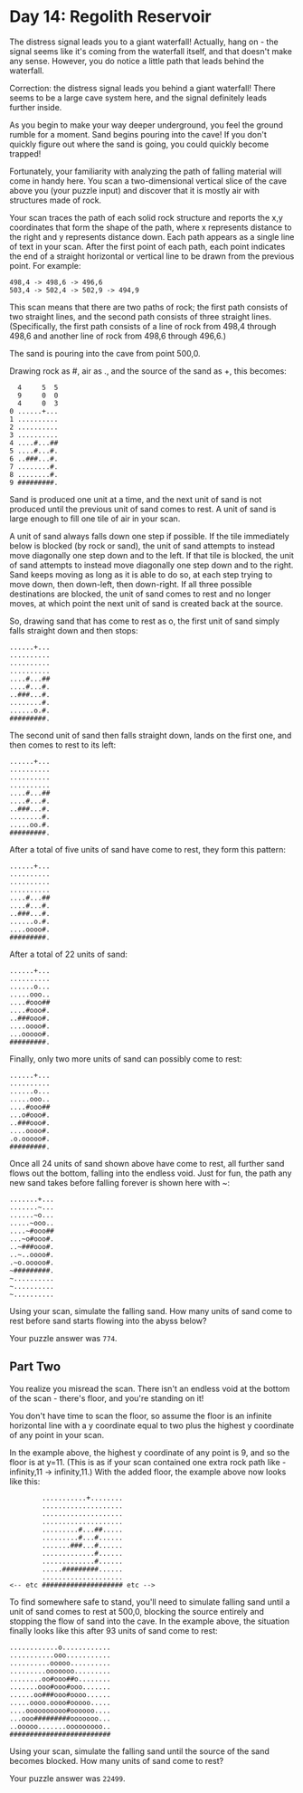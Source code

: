 # Day 14: Regolith Reservoir

The distress signal leads you to a giant waterfall! Actually, hang on - the signal seems like it's coming from the waterfall itself, and that doesn't make any sense. However, you do notice a little path that leads behind the waterfall.

Correction: the distress signal leads you behind a giant waterfall! There seems to be a large cave system here, and the signal definitely leads further inside.

As you begin to make your way deeper underground, you feel the ground rumble for a moment. Sand begins pouring into the cave! If you don't quickly figure out where the sand is going, you could quickly become trapped!

Fortunately, your familiarity with analyzing the path of falling material will come in handy here. You scan a two-dimensional vertical slice of the cave above you (your puzzle input) and discover that it is mostly air with structures made of rock.

Your scan traces the path of each solid rock structure and reports the x,y coordinates that form the shape of the path, where x represents distance to the right and y represents distance down. Each path appears as a single line of text in your scan. After the first point of each path, each point indicates the end of a straight horizontal or vertical line to be drawn from the previous point. For example:

```
498,4 -> 498,6 -> 496,6
503,4 -> 502,4 -> 502,9 -> 494,9
```

This scan means that there are two paths of rock; the first path consists of two straight lines, and the second path consists of three straight lines. (Specifically, the first path consists of a line of rock from 498,4 through 498,6 and another line of rock from 498,6 through 496,6.)

The sand is pouring into the cave from point 500,0.

Drawing rock as #, air as ., and the source of the sand as +, this becomes:

```
  4     5  5
  9     0  0
  4     0  3
0 ......+...
1 ..........
2 ..........
3 ..........
4 ....#...##
5 ....#...#.
6 ..###...#.
7 ........#.
8 ........#.
9 #########.
```

Sand is produced one unit at a time, and the next unit of sand is not produced until the previous unit of sand comes to rest. A unit of sand is large enough to fill one tile of air in your scan.

A unit of sand always falls down one step if possible. If the tile immediately below is blocked (by rock or sand), the unit of sand attempts to instead move diagonally one step down and to the left. If that tile is blocked, the unit of sand attempts to instead move diagonally one step down and to the right. Sand keeps moving as long as it is able to do so, at each step trying to move down, then down-left, then down-right. If all three possible destinations are blocked, the unit of sand comes to rest and no longer moves, at which point the next unit of sand is created back at the source.

So, drawing sand that has come to rest as o, the first unit of sand simply falls straight down and then stops:

```
......+...
..........
..........
..........
....#...##
....#...#.
..###...#.
........#.
......o.#.
#########.
```

The second unit of sand then falls straight down, lands on the first one, and then comes to rest to its left:

```
......+...
..........
..........
..........
....#...##
....#...#.
..###...#.
........#.
.....oo.#.
#########.
```

After a total of five units of sand have come to rest, they form this pattern:

```
......+...
..........
..........
..........
....#...##
....#...#.
..###...#.
......o.#.
....oooo#.
#########.
```

After a total of 22 units of sand:

```
......+...
..........
......o...
.....ooo..
....#ooo##
....#ooo#.
..###ooo#.
....oooo#.
...ooooo#.
#########.
```

Finally, only two more units of sand can possibly come to rest:

```
......+...
..........
......o...
.....ooo..
....#ooo##
...o#ooo#.
..###ooo#.
....oooo#.
.o.ooooo#.
#########.
```

Once all 24 units of sand shown above have come to rest, all further sand flows out the bottom, falling into the endless void. Just for fun, the path any new sand takes before falling forever is shown here with ~:

```
.......+...
.......~...
......~o...
.....~ooo..
....~#ooo##
...~o#ooo#.
..~###ooo#.
..~..oooo#.
.~o.ooooo#.
~#########.
~..........
~..........
~..........
```

Using your scan, simulate the falling sand. How many units of sand come to rest before sand starts flowing into the abyss below?

Your puzzle answer was `774`.

## Part Two

You realize you misread the scan. There isn't an endless void at the bottom of the scan - there's floor, and you're standing on it!

You don't have time to scan the floor, so assume the floor is an infinite horizontal line with a y coordinate equal to two plus the highest y coordinate of any point in your scan.

In the example above, the highest y coordinate of any point is 9, and so the floor is at y=11. (This is as if your scan contained one extra rock path like -infinity,11 -> infinity,11.) With the added floor, the example above now looks like this:

```
        ...........+........
        ....................
        ....................
        ....................
        .........#...##.....
        .........#...#......
        .......###...#......
        .............#......
        .............#......
        .....#########......
        ....................
<-- etc #################### etc -->
```

To find somewhere safe to stand, you'll need to simulate falling sand until a unit of sand comes to rest at 500,0, blocking the source entirely and stopping the flow of sand into the cave. In the example above, the situation finally looks like this after 93 units of sand come to rest:

```
............o............
...........ooo...........
..........ooooo..........
.........ooooooo.........
........oo#ooo##o........
.......ooo#ooo#ooo.......
......oo###ooo#oooo......
.....oooo.oooo#ooooo.....
....oooooooooo#oooooo....
...ooo#########ooooooo...
..ooooo.......ooooooooo..
#########################
```

Using your scan, simulate the falling sand until the source of the sand becomes blocked. How many units of sand come to rest?

Your puzzle answer was `22499`.